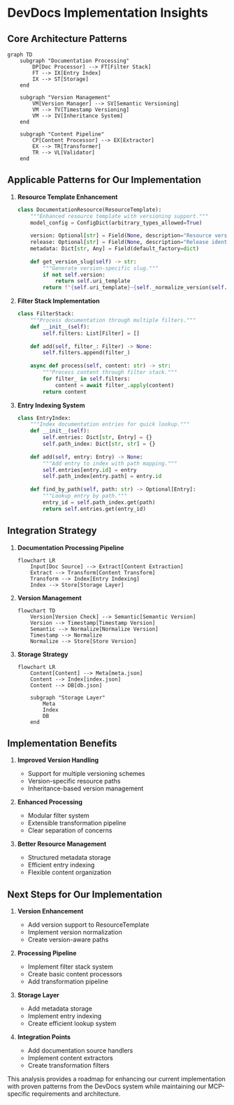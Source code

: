 # DevDocs Implementation Insights

## Core Architecture Patterns

```mermaid
graph TD
    subgraph "Documentation Processing"
        DP[Doc Processor] --> FT[Filter Stack]
        FT --> IX[Entry Index]
        IX --> ST[Storage]
    end
    
    subgraph "Version Management"
        VM[Version Manager] --> SV[Semantic Versioning]
        VM --> TV[Timestamp Versioning]
        VM --> IV[Inheritance System]
    end
    
    subgraph "Content Pipeline"
        CP[Content Processor] --> EX[Extractor]
        EX --> TR[Transformer]
        TR --> VL[Validator]
    end
```

## Applicable Patterns for Our Implementation

1. **Resource Template Enhancement**
   ```python
   class DocumentationResource(ResourceTemplate):
       """Enhanced resource template with versioning support."""
       model_config = ConfigDict(arbitrary_types_allowed=True)
       
       version: Optional[str] = Field(None, description="Resource version")
       release: Optional[str] = Field(None, description="Release identifier")
       metadata: Dict[str, Any] = Field(default_factory=dict)
       
       def get_version_slug(self) -> str:
           """Generate version-specific slug."""
           if not self.version:
               return self.uri_template
           return f"{self.uri_template}~{self._normalize_version(self.version)}"
   ```

2. **Filter Stack Implementation**
   ```python
   class FilterStack:
       """Process documentation through multiple filters."""
       def __init__(self):
           self.filters: List[Filter] = []
           
       def add(self, filter_: Filter) -> None:
           self.filters.append(filter_)
           
       async def process(self, content: str) -> str:
           """Process content through filter stack."""
           for filter_ in self.filters:
               content = await filter_.apply(content)
           return content
   ```

3. **Entry Indexing System**
   ```python
   class EntryIndex:
       """Index documentation entries for quick lookup."""
       def __init__(self):
           self.entries: Dict[str, Entry] = {}
           self.path_index: Dict[str, str] = {}
           
       def add(self, entry: Entry) -> None:
           """Add entry to index with path mapping."""
           self.entries[entry.id] = entry
           self.path_index[entry.path] = entry.id
           
       def find_by_path(self, path: str) -> Optional[Entry]:
           """Lookup entry by path."""
           entry_id = self.path_index.get(path)
           return self.entries.get(entry_id)
   ```

## Integration Strategy

1. **Documentation Processing Pipeline**
   ```mermaid
   flowchart LR
       Input[Doc Source] --> Extract[Content Extraction]
       Extract --> Transform[Content Transform]
       Transform --> Index[Entry Indexing]
       Index --> Store[Storage Layer]
   ```

2. **Version Management**
   ```mermaid
   flowchart TD
       Version[Version Check] --> Semantic[Semantic Version]
       Version --> Timestamp[Timestamp Version]
       Semantic --> Normalize[Normalize Version]
       Timestamp --> Normalize
       Normalize --> Store[Store Version]
   ```

3. **Storage Strategy**
   ```mermaid
   flowchart LR
       Content[Content] --> Meta[meta.json]
       Content --> Index[index.json]
       Content --> DB[db.json]
       
       subgraph "Storage Layer"
           Meta
           Index
           DB
       end
   ```

## Implementation Benefits

1. **Improved Version Handling**
   - Support for multiple versioning schemes
   - Version-specific resource paths
   - Inheritance-based version management

2. **Enhanced Processing**
   - Modular filter system
   - Extensible transformation pipeline
   - Clear separation of concerns

3. **Better Resource Management**
   - Structured metadata storage
   - Efficient entry indexing
   - Flexible content organization

## Next Steps for Our Implementation

1. **Version Enhancement**
   - Add version support to ResourceTemplate
   - Implement version normalization
   - Create version-aware paths

2. **Processing Pipeline**
   - Implement filter stack system
   - Create basic content processors
   - Add transformation pipeline

3. **Storage Layer**
   - Add metadata storage
   - Implement entry indexing
   - Create efficient lookup system

4. **Integration Points**
   - Add documentation source handlers
   - Implement content extractors
   - Create transformation filters

This analysis provides a roadmap for enhancing our current implementation with proven patterns from the DevDocs system while maintaining our MCP-specific requirements and architecture.